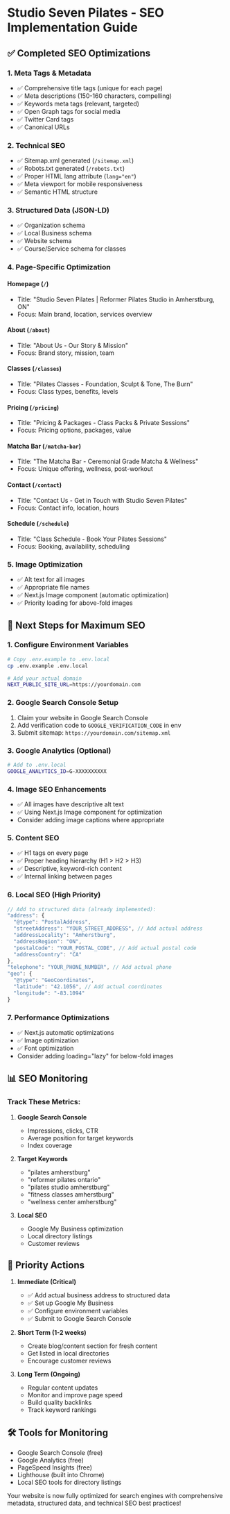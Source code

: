 # Studio Seven Pilates - SEO Implementation Guide

## ✅ Completed SEO Optimizations

### 1. **Meta Tags & Metadata**
- ✅ Comprehensive title tags (unique for each page)
- ✅ Meta descriptions (150-160 characters, compelling)
- ✅ Keywords meta tags (relevant, targeted)
- ✅ Open Graph tags for social media
- ✅ Twitter Card tags
- ✅ Canonical URLs

### 2. **Technical SEO**
- ✅ Sitemap.xml generated (`/sitemap.xml`)
- ✅ Robots.txt generated (`/robots.txt`)
- ✅ Proper HTML lang attribute (`lang="en"`)
- ✅ Meta viewport for mobile responsiveness
- ✅ Semantic HTML structure

### 3. **Structured Data (JSON-LD)**
- ✅ Organization schema
- ✅ Local Business schema
- ✅ Website schema
- ✅ Course/Service schema for classes

### 4. **Page-Specific Optimization**

#### Homepage (`/`)
- Title: "Studio Seven Pilates | Reformer Pilates Studio in Amherstburg, ON"
- Focus: Main brand, location, services overview

#### About (`/about`)
- Title: "About Us - Our Story & Mission"
- Focus: Brand story, mission, team

#### Classes (`/classes`)
- Title: "Pilates Classes - Foundation, Sculpt & Tone, The Burn"
- Focus: Class types, benefits, levels

#### Pricing (`/pricing`)
- Title: "Pricing & Packages - Class Packs & Private Sessions"
- Focus: Pricing options, packages, value

#### Matcha Bar (`/matcha-bar`)
- Title: "The Matcha Bar - Ceremonial Grade Matcha & Wellness"
- Focus: Unique offering, wellness, post-workout

#### Contact (`/contact`)
- Title: "Contact Us - Get in Touch with Studio Seven Pilates"
- Focus: Contact info, location, hours

#### Schedule (`/schedule`)
- Title: "Class Schedule - Book Your Pilates Sessions"
- Focus: Booking, availability, scheduling

### 5. **Image Optimization**
- ✅ Alt text for all images
- ✅ Appropriate file names
- ✅ Next.js Image component (automatic optimization)
- ✅ Priority loading for above-fold images

## 🔧 Next Steps for Maximum SEO

### 1. **Configure Environment Variables**
```bash
# Copy .env.example to .env.local
cp .env.example .env.local

# Add your actual domain
NEXT_PUBLIC_SITE_URL=https://yourdomain.com
```

### 2. **Google Search Console Setup**
1. Claim your website in Google Search Console
2. Add verification code to `GOOGLE_VERIFICATION_CODE` in env
3. Submit sitemap: `https://yourdomain.com/sitemap.xml`

### 3. **Google Analytics (Optional)**
```bash
# Add to .env.local
GOOGLE_ANALYTICS_ID=G-XXXXXXXXXX
```

### 4. **Image SEO Enhancements**
- ✅ All images have descriptive alt text
- ✅ Using Next.js Image component for optimization
- Consider adding image captions where appropriate

### 5. **Content SEO**
- ✅ H1 tags on every page
- ✅ Proper heading hierarchy (H1 > H2 > H3)
- ✅ Descriptive, keyword-rich content
- ✅ Internal linking between pages

### 6. **Local SEO (High Priority)**
```javascript
// Add to structured data (already implemented):
"address": {
  "@type": "PostalAddress",
  "streetAddress": "YOUR_STREET_ADDRESS", // Add actual address
  "addressLocality": "Amherstburg",
  "addressRegion": "ON",
  "postalCode": "YOUR_POSTAL_CODE", // Add actual postal code
  "addressCountry": "CA"
},
"telephone": "YOUR_PHONE_NUMBER", // Add actual phone
"geo": {
  "@type": "GeoCoordinates",
  "latitude": "42.1056", // Add actual coordinates
  "longitude": "-83.1094"
}
```

### 7. **Performance Optimizations**
- ✅ Next.js automatic optimizations
- ✅ Image optimization
- ✅ Font optimization
- Consider adding loading="lazy" for below-fold images

## 📊 SEO Monitoring

### Track These Metrics:
1. **Google Search Console**
   - Impressions, clicks, CTR
   - Average position for target keywords
   - Index coverage

2. **Target Keywords**
   - "pilates amherstburg"
   - "reformer pilates ontario"
   - "pilates studio amherstburg"
   - "fitness classes amherstburg"
   - "wellness center amherstburg"

3. **Local SEO**
   - Google My Business optimization
   - Local directory listings
   - Customer reviews

## 🎯 Priority Actions

1. **Immediate (Critical)**
   - ✅ Add actual business address to structured data
   - ✅ Set up Google My Business
   - ✅ Configure environment variables
   - ✅ Submit to Google Search Console

2. **Short Term (1-2 weeks)**
   - Create blog/content section for fresh content
   - Get listed in local directories
   - Encourage customer reviews

3. **Long Term (Ongoing)**
   - Regular content updates
   - Monitor and improve page speed
   - Build quality backlinks
   - Track keyword rankings

## 🛠️ Tools for Monitoring
- Google Search Console (free)
- Google Analytics (free)
- PageSpeed Insights (free)
- Lighthouse (built into Chrome)
- Local SEO tools for directory listings

Your website is now fully optimized for search engines with comprehensive metadata, structured data, and technical SEO best practices!
